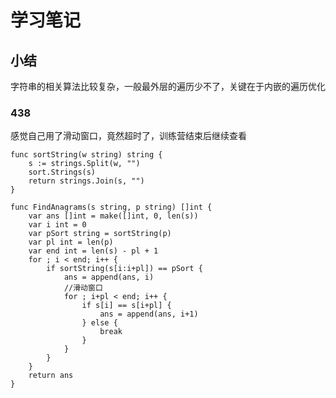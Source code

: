 # 学习笔记

## 小结

字符串的相关算法比较复杂，一般最外层的遍历少不了，关键在于内嵌的遍历优化

### 438

感觉自己用了滑动窗口，竟然超时了，训练营结束后继续查看

```golang
func sortString(w string) string {
	s := strings.Split(w, "")
	sort.Strings(s)
	return strings.Join(s, "")
}

func FindAnagrams(s string, p string) []int {
	var ans []int = make([]int, 0, len(s))
	var i int = 0
	var pSort string = sortString(p)
	var pl int = len(p)
	var end int = len(s) - pl + 1
	for ; i < end; i++ {
		if sortString(s[i:i+pl]) == pSort {
			ans = append(ans, i)
			//滑动窗口
			for ; i+pl < end; i++ {
				if s[i] == s[i+pl] {
					ans = append(ans, i+1)
				} else {
					break
				}
			}
		}
	}
	return ans
}
```
